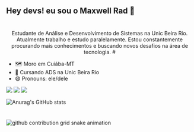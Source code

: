 ## Hey devs! eu sou o Maxwell Rad 👋

#

<p align="center">Estudante de Análise e Desenvolvimento de Sistemas na Unic Beira Rio. Atualmente trabalho e estudo paralelamente.
Estou constantemente procurando mais conhecimentos e buscando novos desafios na área de tecnologia. 
#

- 🗺 Moro em Cuiába-MT
- 🌱 Cursando ADS na Unic Beira Rio
- 😄 Pronouns: ele/dele

<div> 
  <a href="https://instagram.com/m4xwellzinho" target="_blank"><img src="https://img.shields.io/badge/-Instagram-%23E4405F?style=for-the-badge&logo=instagram&logoColor=white" target="_blank"></a>
  <a href = "mailto:nembermax739@gmail.com"><img src="https://img.shields.io/badge/-Gmail-%23333?style=for-the-badge&logo=gmail&logoColor=white" target="_blank"></a>
  <a href="https://www.linkedin.com/in/maxwell-rad-117755235" target="_blank"><img src="https://img.shields.io/badge/-LinkedIn-%230077B5?style=for-the-badge&logo=linkedin&logoColor=white" target="_blank"></a> 
  
</div>

![Anurag's GitHub stats](https://github-readme-stats.vercel.app/api?username=MaxwellRad&show_icons=true&theme=radical)

#

<picture align="center">
  <source media="(prefers-color-scheme: dark)" srcset="https://raw.githubusercontent.com/MaxwellRad/MaxwellRad/output/github-contribution-grid-snake-dark.svg">
  <source media="(prefers-color-scheme: light)" srcset="https://raw.githubusercontent.com/MaxellRad/MaxellRad/output/github-contribution-grid-snake-dark.svg">
  <img align="center" alt="github contribution grid snake animation" src="https://raw.githubusercontent.com/MaxellRad/MaxellRad/output/github-contribution-grid-snake.svg">
</picture>

